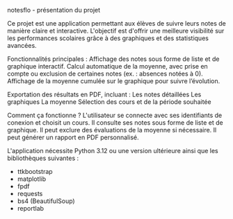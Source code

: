 notesflo - présentation du projet

Ce projet est une application permettant aux élèves de suivre leurs notes de manière claire et interactive.
L'objectif est d'offrir une meilleure visibilité sur les performances scolaires grâce à des graphiques et des statistiques avancées.

Fonctionnalités principales :
Affichage des notes sous forme de liste et de graphique interactif.
Calcul automatique de la moyenne, avec prise en compte ou exclusion de certaines notes (ex. : absences notées à 0).
Affichage de la moyenne cumulée sur le graphique pour suivre l’évolution.

Exportation des résultats en PDF, incluant :
Les notes détaillées
Les graphiques
La moyenne
Sélection des cours et de la période souhaitée

Comment ça fonctionne ?
L'utilisateur se connecte avec ses identifiants de conexion et choisit un cours.
Il consulte ses notes sous forme de liste et de graphique.
Il peut exclure des évaluations de la moyenne si nécessaire.
Il peut générer un rapport en PDF personnalisé.

L'application nécessite Python 3.12 ou une version ultérieure ainsi que 
les bibliothèques suivantes :

- ttkbootstrap
- matplotlib
- fpdf
- requests
- bs4 (BeautifulSoup)
- reportlab
